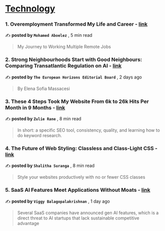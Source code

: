 
<h1><a href=https://medium.com/tag/technology/recommended target="_blank" rel="noopener noreferrer">Technology</a></h1>
<h3>1. Overemployment Transformed My Life and Career - <a href=https://medium.com/gitconnected/overemployment-transformed-my-life-and-career-44400101192e?source=tag_recommended_feed---------0-84----------technology----------e762288c_ad8c_4f6b_8df7_fb33b1e0b038------- target="_blank" rel="noopener noreferrer">link</a></h3>

✍️ **posted by `Mohamed Aboelez`** <date> , 5 min read</date>

<blockquote>My Journey to Working Multiple Remote Jobs</blockquote>

<h3>2. Strong Neighbourhoods Start with Good Neighbours: Comparing Transatlantic Regulation on AI - <a href=https://medium.com/european-horizons/strong-neighbourhoods-start-with-good-neighbours-comparing-transatlantic-regulation-on-ai-53e356147b3c?source=tag_recommended_feed---------1-107----------technology----------e762288c_ad8c_4f6b_8df7_fb33b1e0b038------- target="_blank" rel="noopener noreferrer">link</a></h3>

✍️ **posted by `The European Horizons Editorial Board`** <date> , 2 days ago</date>

<blockquote>By Elena Sofia Massacesi</blockquote>

<h3>3. These 4 Steps Took My Website From 6k to 26k Hits Per Month in 9 Months - <a href=https://medium.com/better-marketing/these-4-steps-took-my-website-from-6k-to-26k-hits-per-month-in-9-months-54112f9dd5a?source=tag_recommended_feed---------2-85----------technology----------e762288c_ad8c_4f6b_8df7_fb33b1e0b038------- target="_blank" rel="noopener noreferrer">link</a></h3>

✍️ **posted by `Zulie Rane`** <date> , 8 min read</date>

<blockquote>In short: a specific SEO tool, consistency, quality, and learning how to do keyword research.</blockquote>

<h3>4. The Future of Web Styling: Classless and Class-Light CSS - <a href=https://medium.com/gitconnected/the-future-of-web-styling-classless-and-class-light-css-0bcd3fadab8f?source=tag_recommended_feed---------3-84----------technology----------e762288c_ad8c_4f6b_8df7_fb33b1e0b038------- target="_blank" rel="noopener noreferrer">link</a></h3>

✍️ **posted by `Shalitha Suranga`** <date> , 8 min read</date>

<blockquote>Style your websites productively with no or fewer CSS classes</blockquote>

<h3>5. SaaS AI Features Meet Applications Without Moats - <a href=https://medium.com/towards-data-science/saas-ai-features-meet-applications-without-moats-88e3a5b2fc29?source=tag_recommended_feed---------4-107----------technology----------e762288c_ad8c_4f6b_8df7_fb33b1e0b038------- target="_blank" rel="noopener noreferrer">link</a></h3>

✍️ **posted by `Viggy Balagopalakrishnan`** <date> , 1 day ago</date>

<blockquote>Several SaaS companies have announced gen AI features, which is a direct threat to AI startups that lack sustainable competitive advantage</blockquote>

